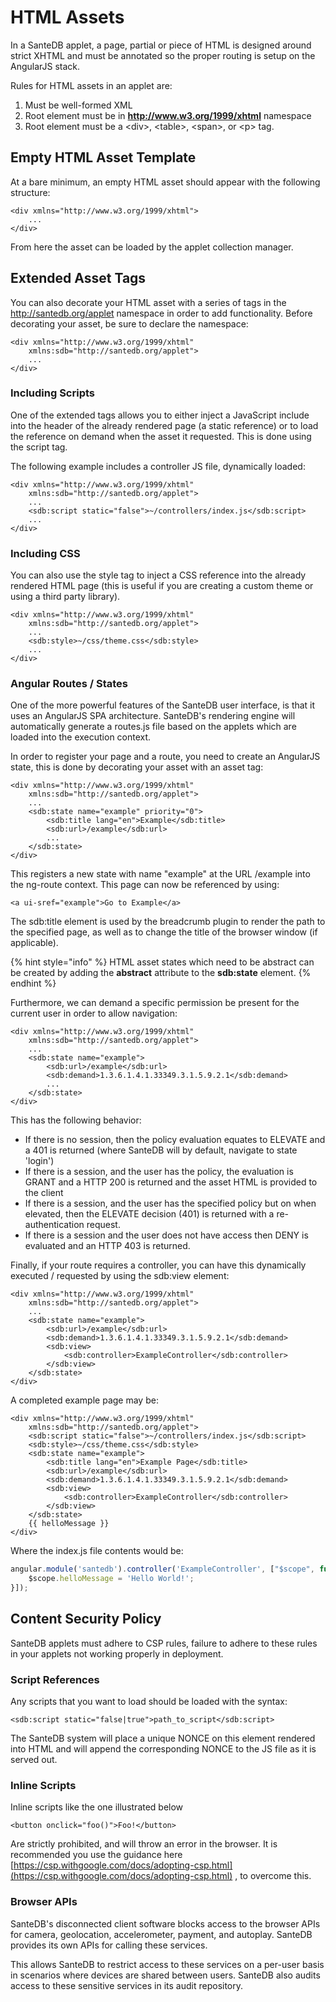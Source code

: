 # HTML Assets

In a SanteDB applet, a page, partial or piece of HTML is designed around strict XHTML and must be annotated so the proper routing is setup on the AngularJS stack.

Rules for HTML assets in an applet are:

1. Must be well-formed XML
2. Root element must be in **http://www.w3.org/1999/xhtml** namespace
3. Root element must be a &lt;div&gt;, &lt;table&gt;, &lt;span&gt;, or &lt;p&gt; tag.

## Empty HTML Asset Template

At a bare minimum, an empty HTML asset should appear with the following structure:

```markup
<div xmlns="http://www.w3.org/1999/xhtml">
    ...
</div>
```

From here the asset can be loaded by the applet collection manager.

## Extended Asset Tags

You can also decorate your HTML asset with a series of tags in the http://santedb.org/applet namespace in order to add functionality. Before decorating your asset, be sure to declare the namespace:

```markup
<div xmlns="http://www.w3.org/1999/xhtml" 
    xmlns:sdb="http://santedb.org/applet">
    ...
</div>
```

### Including Scripts

One of the extended tags allows you to either inject a JavaScript include into the header of the already rendered page \(a static reference\) or to load the reference on demand when the asset it requested. This is done using the script tag. 

The following example includes a controller JS file, dynamically loaded:

```markup
<div xmlns="http://www.w3.org/1999/xhtml" 
    xmlns:sdb="http://santedb.org/applet">
    ...
    <sdb:script static="false">~/controllers/index.js</sdb:script>
    ...
</div>
```

### Including CSS

You can also use the style tag to inject a CSS reference into the already rendered HTML page \(this is useful if you are creating a custom theme or using a third party library\).

```markup
<div xmlns="http://www.w3.org/1999/xhtml" 
    xmlns:sdb="http://santedb.org/applet">
    ...
    <sdb:style>~/css/theme.css</sdb:style>
    ...
</div>
```

### Angular Routes / States

One of the more powerful features of the SanteDB user interface, is that it uses an AngularJS SPA architecture. SanteDB's rendering engine will automatically generate a routes.js file based on the applets which are loaded into the execution context. 

In order to register your page and a route, you need to create an AngularJS state, this is done by decorating your asset with an asset tag:

```markup
<div xmlns="http://www.w3.org/1999/xhtml" 
    xmlns:sdb="http://santedb.org/applet">
    ...
    <sdb:state name="example" priority="0">
        <sdb:title lang="en">Example</sdb:title>
        <sdb:url>/example</sdb:url>
        ...
    </sdb:state>
</div>
```

This registers a new state with name "example" at the URL /example into the ng-route context. This page can now be referenced by using:

```markup
<a ui-sref="example">Go to Example</a>
```

The sdb:title element is used by the breadcrumb plugin to render the path to the specified page, as well as to change the title of the browser window \(if applicable\).

{% hint style="info" %}
HTML asset states which need to be abstract can be created by adding the **abstract** attribute to the **sdb:state** element.
{% endhint %}

Furthermore, we can demand a specific permission be present for the current user in order to allow navigation:

```markup
<div xmlns="http://www.w3.org/1999/xhtml" 
    xmlns:sdb="http://santedb.org/applet">
    ...
    <sdb:state name="example">
        <sdb:url>/example</sdb:url>
        <sdb:demand>1.3.6.1.4.1.33349.3.1.5.9.2.1</sdb:demand>
        ...
    </sdb:state>
</div>
```

This has the following behavior:

* If there is no session, then the policy evaluation equates to ELEVATE and a 401 is returned \(where SanteDB will by default, navigate to state 'login'\)
* If there is a session, and the user has the policy, the evaluation is GRANT and a HTTP 200 is returned and the asset HTML is provided to the client
* If there is a session, and the user has the specified policy but on when elevated, then the ELEVATE decision \(401\) is returned with a re-authentication request.
* If there is a session and the user does not have access then DENY is evaluated and an HTTP 403 is returned.

Finally, if your route requires a controller, you can have this dynamically executed / requested by using the sdb:view element:

```markup
<div xmlns="http://www.w3.org/1999/xhtml" 
    xmlns:sdb="http://santedb.org/applet">
    ...
    <sdb:state name="example">
        <sdb:url>/example</sdb:url>
        <sdb:demand>1.3.6.1.4.1.33349.3.1.5.9.2.1</sdb:demand>
        <sdb:view>
            <sdb:controller>ExampleController</sdb:controller>
        </sdb:view>
    </sdb:state>
</div>
```

A completed example page may be:

```markup
<div xmlns="http://www.w3.org/1999/xhtml" 
    xmlns:sdb="http://santedb.org/applet">
    <sdb:script static="false">~/controllers/index.js</sdb:script>
    <sdb:style>~/css/theme.css</sdb:style>
    <sdb:state name="example">
        <sdb:title lang="en">Example Page</sdb:title>
        <sdb:url>/example</sdb:url>
        <sdb:demand>1.3.6.1.4.1.33349.3.1.5.9.2.1</sdb:demand>
        <sdb:view>
            <sdb:controller>ExampleController</sdb:controller>
        </sdb:view>
    </sdb:state>
    {{ helloMessage }}
</div>
```

Where the index.js file contents would be:

```javascript
angular.module('santedb').controller('ExampleController', ["$scope", function($scope) {
    $scope.helloMessage = 'Hello World!';
}]);
```

## Content Security Policy

SanteDB applets must adhere to CSP rules, failure to adhere to these rules in your applets not working properly in deployment. 

### Script References

Any scripts that you want to load should be loaded with the syntax:

```markup
<sdb:script static="false|true">path_to_script</sdb:script>
```

The SanteDB system will place a unique NONCE on this element rendered into HTML and will append the corresponding NONCE to the JS file as it is served out.

### Inline Scripts

Inline scripts like the one illustrated below

```markup
<button onclick="foo()">Foo!</button>
```

Are strictly prohibited, and will throw an error in the browser. It is recommended you use the guidance here [https://csp.withgoogle.com/docs/adopting-csp.html](https://csp.withgoogle.com/docs/adopting-csp.html) , to overcome this.

### Browser APIs

SanteDB's disconnected client software blocks access to the browser APIs for camera, geolocation, accelerometer, payment, and autoplay. SanteDB provides its own APIs for calling these services.

This allows SanteDB to restrict access to these services on a per-user basis in scenarios where devices are shared between users. SanteDB also audits access to these sensitive services in its audit repository.



